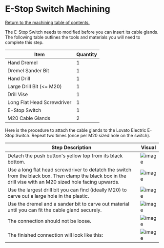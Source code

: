 # E-Stop Switch Machining

[Return to the machining table of contents.](https://github.com/EmiliaPsacharopoulos/Quadruped-8dof-Robot/tree/main/Machining#table-of-contents)

The E-Stop Switch needs to modified before you can insert its cable glands. The following table outlines the tools and materials you will need to complete this step.

| Item | Quantity |
| --- | --- |
| Hand Dremel | 1 |
| Dremel Sander Bit | 1 |
| Hand Drill | 1 |
| Large Drill Bit (<= M20) | 1 |
| Drill Vise | 1 |
| Long Flat Head Screwdriver | 1 |
| E-Stop Switch | 1 |
| M20 Cable Glands | 2 |

Here is the procedure to attach the cable glands to the Lovato Electric E-Stop Switch. Repeat two times (once per M20 sized hole on the switch).

| Step Description | Visual | 
| --- | --- |
| Detach the push button's yellow top from its black bottom. | ![image](https://user-images.githubusercontent.com/84528674/119875950-58bd5480-bef5-11eb-9524-32227026a465.png) |
| Use a long flat head screwdriver to detatch the switch from the black box. Then clamp the black box in the drill vise with an M20 sized hole facing upwards. | ![image](https://user-images.githubusercontent.com/84528674/119876113-87d3c600-bef5-11eb-9f75-74133c8d558d.png) |
| Use the largest drill bit you can find (ideally M20) to carve out a large hole in the plastic. | ![image](https://user-images.githubusercontent.com/84528674/119876296-bd78af00-bef5-11eb-9e0f-318783961d00.png) |
| Use the dremel and a sander bit to carve out material until you can fit the cable gland securely. | ![image](https://user-images.githubusercontent.com/84528674/119876433-e436e580-bef5-11eb-8f8d-939184960c1c.png) |
| The connection should not be loose. | ![image](https://user-images.githubusercontent.com/84528674/119876725-2e1fcb80-bef6-11eb-9e63-ede8767a09ff.png) |
| The finished connection will look like this: | ![image](https://user-images.githubusercontent.com/84528674/119877501-1e54b700-bef7-11eb-84ba-083178e25257.png) |
